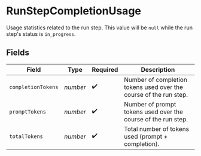 # RunStepCompletionUsage

Usage statistics related to the run step. This value will be `null` while the run step's status is `in_progress`.


## Fields

| Field                                                             | Type                                                              | Required                                                          | Description                                                       |
| ----------------------------------------------------------------- | ----------------------------------------------------------------- | ----------------------------------------------------------------- | ----------------------------------------------------------------- |
| `completionTokens`                                                | *number*                                                          | :heavy_check_mark:                                                | Number of completion tokens used over the course of the run step. |
| `promptTokens`                                                    | *number*                                                          | :heavy_check_mark:                                                | Number of prompt tokens used over the course of the run step.     |
| `totalTokens`                                                     | *number*                                                          | :heavy_check_mark:                                                | Total number of tokens used (prompt + completion).                |
